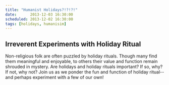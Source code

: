 ```yaml
---
title: "Humanist Holidays?!?!?!"
date:      2013-12-03 16:30:00
scheduled: 2013-12-02 16:30:00
tags: [holidays, humanisim]
---
```

## Irreverent Experiments with Holiday Ritual

Non-religious folk are often puzzled by holiday rituals. Though many find them meaningful and enjoyable, to others their value and function remain shrouded in mystery.  Are holidays and holiday rituals important?  If so, why?  If not, why not?  Join us as we ponder the fun and function of holiday ritual--and perhaps experiment with a few of our own!
